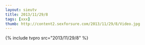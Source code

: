 ```yaml
--- 
layout: sieutv
title: 2013/11/29/8
tags: [xxx]
thumb: http://content2.sexforsure.com/2013/11/29/8/Video.jpg
---
```

{% include tvpro src="2013/11/29/8" %} 
